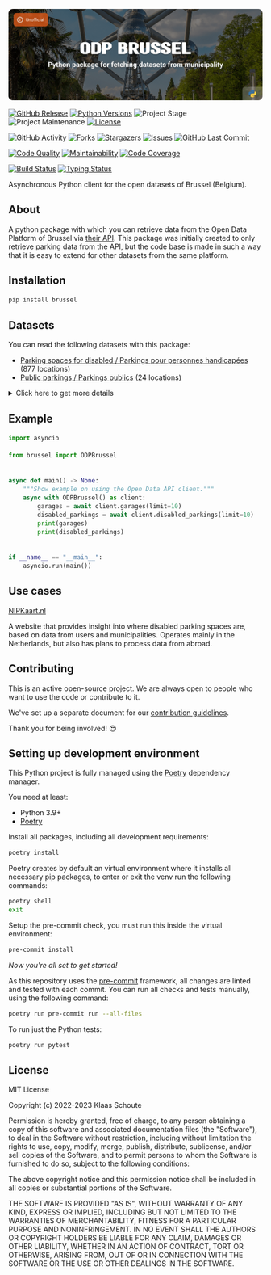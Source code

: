 <!-- Banner -->
![alt Banner of the ODP Brussel package](https://raw.githubusercontent.com/klaasnicolaas/python-brussel/main/assets/header_brussel-min.png)

<!-- PROJECT SHIELDS -->
[![GitHub Release][releases-shield]][releases]
[![Python Versions][python-versions-shield]][pypi]
![Project Stage][project-stage-shield]
![Project Maintenance][maintenance-shield]
[![License][license-shield]](LICENSE)

[![GitHub Activity][commits-shield]][commits-url]
[![Forks][forks-shield]][forks-url]
[![Stargazers][stars-shield]][stars-url]
[![Issues][issues-shield]][issues-url]
[![GitHub Last Commit][last-commit-shield]][commits-url]

[![Code Quality][code-quality-shield]][code-quality]
[![Maintainability][maintainability-shield]][maintainability-url]
[![Code Coverage][codecov-shield]][codecov-url]

[![Build Status][build-shield]][build-url]
[![Typing Status][typing-shield]][typing-url]

Asynchronous Python client for the open datasets of Brussel (Belgium).

## About

A python package with which you can retrieve data from the Open Data Platform of Brussel via [their API][api]. This package was initially created to only retrieve parking data from the API, but the code base is made in such a way that it is easy to extend for other datasets from the same platform.

## Installation

```bash
pip install brussel
```

## Datasets

You can read the following datasets with this package:

- [Parking spaces for disabled / Parkings pour personnes handicapées][disabled_parkings] (877 locations)
- [Public parkings / Parkings publics][park_and_rides] (24 locations)

<details>
    <summary>Click here to get more details</summary>

### Disabled parkings

Parameters:

- **limit** (default: 10) - How many results you want to retrieve.

| Variable | Type | Description |
| :------- | :--- | :---------- |
| `spot_id` | int | The ID of the parking spot |
| `number` | int | How many parking spots there are on this location |
| `address` | str | The address of the parking spot |
| `longitude` | float | The longitude of the parking spot |
| `latitude` | float | The latitude of the parking spot |
| `updated_at` | datetime | The last time the data was updated |

### Garages

Parameters:

- **limit** (default: 10) - How many results you want to retrieve.

| Variable | Type | Description |
| :------- | :--- | :---------- |
| `garage_id` | int | The ID of the garage |
| `name` | string | The name of the garage |
| `capacity` | int | The capacity of the garage |
| `provider` | string | The organization that manages this garage |
| `longitude` | float | The longitude of the garage |
| `latitude` | float | The latitude of the garage |
| `updated_at` | datetime | The last time the data was updated |
</details>

## Example

```python
import asyncio

from brussel import ODPBrussel


async def main() -> None:
    """Show example on using the Open Data API client."""
    async with ODPBrussel() as client:
        garages = await client.garages(limit=10)
        disabled_parkings = await client.disabled_parkings(limit=10)
        print(garages)
        print(disabled_parkings)


if __name__ == "__main__":
    asyncio.run(main())
```

## Use cases

[NIPKaart.nl][nipkaart]

A website that provides insight into where disabled parking spaces are, based
on data from users and municipalities. Operates mainly in the Netherlands, but
also has plans to process data from abroad.

## Contributing

This is an active open-source project. We are always open to people who want to
use the code or contribute to it.

We've set up a separate document for our
[contribution guidelines](CONTRIBUTING.md).

Thank you for being involved! :heart_eyes:

## Setting up development environment

This Python project is fully managed using the [Poetry][poetry] dependency
manager.

You need at least:

- Python 3.9+
- [Poetry][poetry-install]

Install all packages, including all development requirements:

```bash
poetry install
```

Poetry creates by default an virtual environment where it installs all
necessary pip packages, to enter or exit the venv run the following commands:

```bash
poetry shell
exit
```

Setup the pre-commit check, you must run this inside the virtual environment:

```bash
pre-commit install
```

*Now you're all set to get started!*

As this repository uses the [pre-commit][pre-commit] framework, all changes
are linted and tested with each commit. You can run all checks and tests
manually, using the following command:

```bash
poetry run pre-commit run --all-files
```

To run just the Python tests:

```bash
poetry run pytest
```

## License

MIT License

Copyright (c) 2022-2023 Klaas Schoute

Permission is hereby granted, free of charge, to any person obtaining a copy
of this software and associated documentation files (the "Software"), to deal
in the Software without restriction, including without limitation the rights
to use, copy, modify, merge, publish, distribute, sublicense, and/or sell
copies of the Software, and to permit persons to whom the Software is
furnished to do so, subject to the following conditions:

The above copyright notice and this permission notice shall be included in all
copies or substantial portions of the Software.

THE SOFTWARE IS PROVIDED "AS IS", WITHOUT WARRANTY OF ANY KIND, EXPRESS OR
IMPLIED, INCLUDING BUT NOT LIMITED TO THE WARRANTIES OF MERCHANTABILITY,
FITNESS FOR A PARTICULAR PURPOSE AND NONINFRINGEMENT. IN NO EVENT SHALL THE
AUTHORS OR COPYRIGHT HOLDERS BE LIABLE FOR ANY CLAIM, DAMAGES OR OTHER
LIABILITY, WHETHER IN AN ACTION OF CONTRACT, TORT OR OTHERWISE, ARISING FROM,
OUT OF OR IN CONNECTION WITH THE SOFTWARE OR THE USE OR OTHER DEALINGS IN THE
SOFTWARE.

[api]: https://bruxellesdata.opendatasoft.com/explore
[disabled_parkings]: https://bruxellesdata.opendatasoft.com/explore/dataset/parking-spaces-for-disabled
[park_and_rides]: https://bruxellesdata.opendatasoft.com/explore/dataset/public-parkings
[nipkaart]: https://www.nipkaart.nl

<!-- MARKDOWN LINKS & IMAGES -->
[build-shield]: https://github.com/klaasnicolaas/python-brussel/actions/workflows/tests.yaml/badge.svg
[build-url]: https://github.com/klaasnicolaas/python-brussel/actions/workflows/tests.yaml
[code-quality-shield]: https://img.shields.io/lgtm/grade/python/g/klaasnicolaas/python-brussel.svg?logo=lgtm&logoWidth=18
[code-quality]: https://lgtm.com/projects/g/klaasnicolaas/python-brussel/context:python
[commits-shield]: https://img.shields.io/github/commit-activity/y/klaasnicolaas/python-brussel.svg
[commits-url]: https://github.com/klaasnicolaas/python-brussel/commits/main
[codecov-shield]: https://codecov.io/gh/klaasnicolaas/python-brussel/branch/main/graph/badge.svg?token=qf9A9Hlk4I
[codecov-url]: https://codecov.io/gh/klaasnicolaas/python-brussel
[forks-shield]: https://img.shields.io/github/forks/klaasnicolaas/python-brussel.svg
[forks-url]: https://github.com/klaasnicolaas/python-brussel/network/members
[issues-shield]: https://img.shields.io/github/issues/klaasnicolaas/python-brussel.svg
[issues-url]: https://github.com/klaasnicolaas/python-brussel/issues
[license-shield]: https://img.shields.io/github/license/klaasnicolaas/python-brussel.svg
[last-commit-shield]: https://img.shields.io/github/last-commit/klaasnicolaas/python-brussel.svg
[maintenance-shield]: https://img.shields.io/maintenance/yes/2023.svg
[maintainability-shield]: https://api.codeclimate.com/v1/badges/b978435e9849ca199fc7/maintainability
[maintainability-url]: https://codeclimate.com/github/klaasnicolaas/python-brussel/maintainability
[project-stage-shield]: https://img.shields.io/badge/project%20stage-experimental-yellow.svg
[pypi]: https://pypi.org/project/brussel/
[python-versions-shield]: https://img.shields.io/pypi/pyversions/brussel
[typing-shield]: https://github.com/klaasnicolaas/python-brussel/actions/workflows/typing.yaml/badge.svg
[typing-url]: https://github.com/klaasnicolaas/python-brussel/actions/workflows/typing.yaml
[releases-shield]: https://img.shields.io/github/release/klaasnicolaas/python-brussel.svg
[releases]: https://github.com/klaasnicolaas/python-brussel/releases
[stars-shield]: https://img.shields.io/github/stars/klaasnicolaas/python-brussel.svg
[stars-url]: https://github.com/klaasnicolaas/python-brussel/stargazers

[poetry-install]: https://python-poetry.org/docs/#installation
[poetry]: https://python-poetry.org
[pre-commit]: https://pre-commit.com
